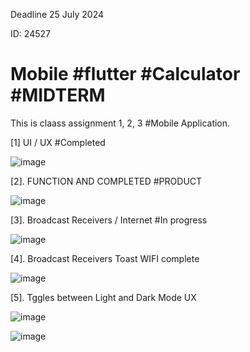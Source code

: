 Deadline 25 July 2024

ID: 24527
# Mobile  #flutter  #Calculator #MIDTERM
This is claass assignment 1, 2, 3 #Mobile Application.

[1] UI / UX  #Completed

![image](https://github.com/Deodate/mobile/assets/13644752/1de95f6b-f553-4720-a0b0-e612d54e0b9d)

[2]. FUNCTION AND COMPLETED #PRODUCT 

![image](https://github.com/Deodate/mobile/assets/13644752/5887350c-9caf-4f79-bab5-e23188bfa8d5)

[3]. Broadcast Receivers / Internet #In progress

![image](https://github.com/Deodate/mobile/assets/13644752/159328d4-75fa-4274-8869-f255902f965c)

[4]. Broadcast Receivers Toast WIFI complete

![image](https://github.com/Deodate/mobile/assets/13644752/3d088c85-6b05-4ba0-ba12-2f13dad07f48)

[5]. Tggles between Light and Dark Mode UX

![image](https://github.com/Deodate/mobile/assets/13644752/4a1a773e-8ba0-488e-9ed1-c5cf95a484e5)

![image](https://github.com/Deodate/mobile/assets/13644752/15104cae-7748-46f0-8ca8-848686f95ca4)







